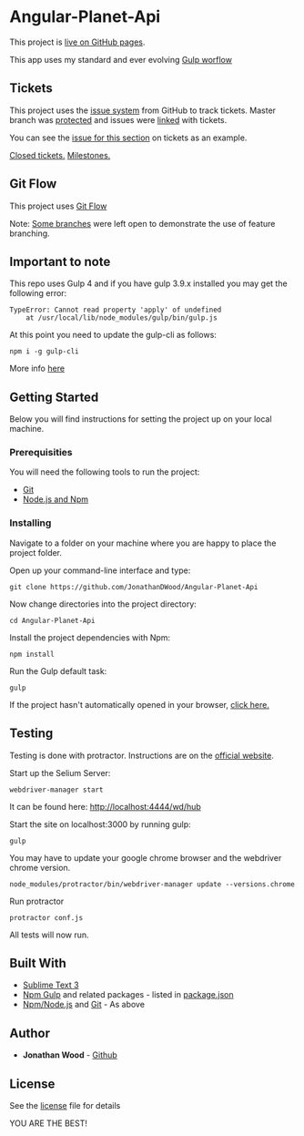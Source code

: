 # Angular-Planet-Api

This project is [live on GitHub pages](https://jonathandwood.github.io/Angular-Planet-Api/dist/).

This app uses my standard and ever evolving [Gulp worflow](https://github.com/JonathanDWood/Simple-Gulp-Workflow)

## Tickets
This project uses the [issue system](https://guides.github.com/features/issues/) from GitHub to track tickets. Master branch was [protected](https://github.com/blog/2051-protected-branches-and-required-status-checks) and issues were [linked](https://help.github.com/articles/closing-issues-via-commit-messages/) with tickets.

You can see the [issue for this section](https://github.com/JonathanDWood/Angular-Planet-Api/issues/2) on tickets as an example.

[Closed tickets.](https://github.com/JonathanDWood/Angular-Planet-Api/issues?q=is%3Aissue+is%3Aclosed)
[Milestones.](https://github.com/JonathanDWood/Angular-Planet-Api/milestones)

## Git Flow
This project uses [Git Flow](http://danielkummer.github.io/git-flow-cheatsheet/)

Note: [Some branches](https://github.com/JonathanDWood/Angular-Planet-Api/branches) were left open to demonstrate the use of feature branching.

## Important to note
This repo uses Gulp 4 and if you have gulp 3.9.x installed you may get the following error:

```
TypeError: Cannot read property 'apply' of undefined
    at /usr/local/lib/node_modules/gulp/bin/gulp.js
```
At this point you need to update the gulp-cli as follows:
```
npm i -g gulp-cli
```
More info [here](https://github.com/gulpjs/gulp-cli/issues/84)

## Getting Started
Below you will find instructions for setting the project up on your local machine.

### Prerequisities
You will need the following tools to run the project:
* [Git](https://git-scm.com/book/en/v2/Getting-Started-Installing-Git)
* [Node.js and Npm](https://nodejs.org/en/download/)

### Installing
Navigate to a folder on your machine where you are happy to place the project folder.

Open up your command-line interface and type:
```
git clone https://github.com/JonathanDWood/Angular-Planet-Api
```
Now change directories into the project directory:
```
cd Angular-Planet-Api
```
Install the project dependencies with Npm:
```
npm install
```
Run the Gulp default task:
```
gulp
```
If the project hasn't automatically opened in your browser, [click here.](http://localhost:3000)

## Testing
Testing is done with protractor. Instructions are on the [official website](http://www.protractortest.org/#/).

Start up the Selium Server:

```
webdriver-manager start
```
It can be found here: [http://localhost:4444/wd/hub](http://localhost:4444/wd/hub)

Start the site on localhost:3000 by running gulp:
```
gulp
```

You may have to update your google chrome browser and the webdriver chrome version.
```
node_modules/protractor/bin/webdriver-manager update --versions.chrome
```
Run protractor
```
protractor conf.js
```
All tests will now run.

## Built With
* [Sublime Text 3](https://www.sublimetext.com/3)
* [Npm Gulp](https://www.npmjs.com/package/gulp) and related packages - listed in [package.json](package.json)
* [Npm/Node.js](https://nodejs.org/en/download/) and [Git](https://git-scm.com/book/en/v2/Getting-Started-Installing-Git) - As above

## Author
* **Jonathan Wood** - [Github](https://github.com/JonathanDWood/)

## License
See the [license](LICENSE) file for details

YOU ARE THE BEST!

